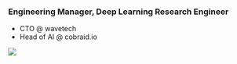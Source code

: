 ### Engineering Manager, Deep Learning Research Engineer


- CTO @ wavetech
- Head of AI @ cobraid.io

[![](https://github-readme-stats.vercel.app/api?username=deepconsc&theme=blue-green)](https://github.com/deepconsc)
